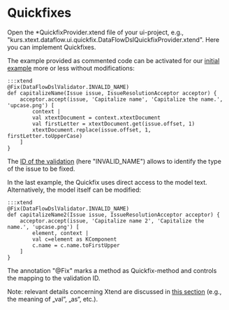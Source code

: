 # Quickfixes

Open the *QuickfixProvider.xtend file of your ui-project, e.g.,
"kurs.xtext.dataflow.ui.quickfix.DataFlowDslQuickfixProvider.xtend".
Here you can implement Quickfixes.
 
The example provided as commented code can be activated
for our [initial example](textx_a_first_grammar.md) more or
less without modifications:

    :::xtend
	@Fix(DataFlowDslValidator.INVALID_NAME)
	def capitalizeName(Issue issue, IssueResolutionAcceptor acceptor) {
		acceptor.accept(issue, 'Capitalize name', 'Capitalize the name.', 'upcase.png') [
			context |
			val xtextDocument = context.xtextDocument
			val firstLetter = xtextDocument.get(issue.offset, 1)
			xtextDocument.replace(issue.offset, 1, firstLetter.toUpperCase)
		]
	}

The [ID of the validation](xtext_validation.md) 
(here "INVALID_NAME") allows to identify the type of the
issue to be fixed. 

In the last example, the Quickfix uses direct access
to the model text. Alternatively, the model itself can
be modified:

    :::xtend
	@Fix(DataFlowDslValidator.INVALID_NAME)
	def capitalizeName2(Issue issue, IssueResolutionAcceptor acceptor) {
		acceptor.accept(issue, 'Capitalize name 2', 'Capitalize the name.', 'upcase.png') [
			element, context |
			val c=element as KComponent
			c.name = c.name.toFirstUpper
		]
	}

The annotation "@Fix" marks a method as Quickfix-method and
controls the mapping to the validation ID.

Note: relevant details concerning Xtend are discussed in
[this section](textx_xtend.md)
(e.g., the meaning of „val“, „as“, etc.).